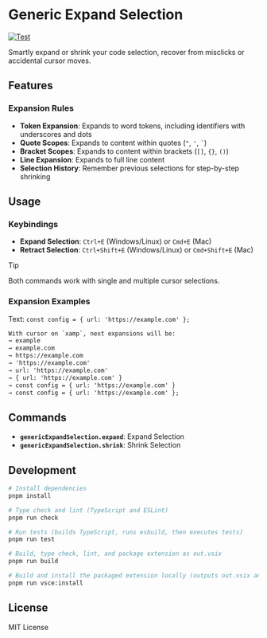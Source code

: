 # Generic Expand Selection

[![Test](https://github.com/dandehoon/vscode-generic-expand-selection/actions/workflows/test.yml/badge.svg)](https://github.com/dandehoon/vscode-generic-expand-selection/actions/workflows/test.yml)

Smartly expand or shrink your code selection, recover from misclicks or accidental cursor moves.

## Features

### Expansion Rules

- **Token Expansion**: Expands to word tokens, including identifiers with underscores and dots
- **Quote Scopes**: Expands to content within quotes (`"`, `'`, `` ` ``)
- **Bracket Scopes**: Expands to content within brackets (`[]`, `{}`, `()`)
- **Line Expansion**: Expands to full line content
- **Selection History**: Remember previous selections for step-by-step shrinking

## Usage

### Keybindings

- **Expand Selection**: `Ctrl+E` (Windows/Linux) or `Cmd+E` (Mac)
- **Retract Selection**: `Ctrl+Shift+E` (Windows/Linux) or `Cmd+Shift+E` (Mac)

> [!TIP]
> Both commands work with single and multiple cursor selections.

### Expansion Examples

Text: `const config = { url: 'https://example.com' };`

```txt
With cursor on `xamp`, next expansions will be:
→ example
→ example.com
→ https://example.com
→ 'https://example.com'
→ url: 'https://example.com'
→ { url: 'https://example.com' }
→ const config = { url: 'https://example.com' }
→ const config = { url: 'https://example.com' };
```

## Commands

- **`genericExpandSelection.expand`**: Expand Selection
- **`genericExpandSelection.shrink`**: Shrink Selection

## Development

```bash
# Install dependencies
pnpm install

# Type check and lint (TypeScript and ESLint)
pnpm run check

# Run tests (builds TypeScript, runs esbuild, then executes tests)
pnpm run test

# Build, type check, lint, and package extension as out.vsix
pnpm run build

# Build and install the packaged extension locally (outputs out.vsix and installs it)
pnpm run vsce:install
```

## License

MIT License
